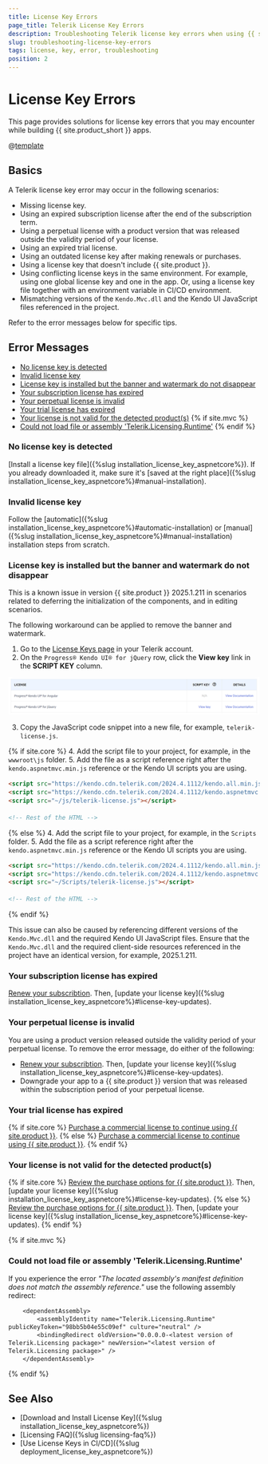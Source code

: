 ```yaml
---
title: License Key Errors
page_title: Telerik License Key Errors
description: Troubleshooting Telerik license key errors when using {{ site.product }}.
slug: troubleshooting-license-key-errors
tags: license, key, error, troubleshooting
position: 2
---
```


# License Key Errors

This page provides solutions for license key errors that you may encounter while building {{ site.product_short }} apps.

@[template](/_contentTemplates/licensing-templates.md#ci-cd-support)

## Basics

A Telerik license key error may occur in the following scenarios:

* Missing license key.
* Using an expired subscription license after the end of the subscription term.
* Using a perpetual license with a product version that was released outside the validity period of your license.
* Using an expired trial license.
* Using an outdated license key after making renewals or purchases.
* Using a license key that doesn't include {{ site.product }}.
* Using conflicting license keys in the same environment. For example, using one global license key and one in the app. Or, using a license key file together with an environment variable in CI/CD environment.
* Mismatching versions of the `Kendo.Mvc.dll` and the Kendo UI JavaScript files referenced in the project.

Refer to the error messages below for specific tips.

## Error Messages

* [No license key is detected](#no-license-key-is-detected)
* [Invalid license key](#invalid-license-key)
* [License key is installed but the banner and watermark do not disappear](#license-key-is-installed-but-the-banner-and-watermark-do-not-disappear)
* [Your subscription license has expired](#your-subscription-license-has-expired)
* [Your perpetual license is invalid](#your-perpetual-license-is-invalid)
* [Your trial license has expired](#your-trial-license-has-expired)
* [Your license is not valid for the detected product(s)](#your-license-is-not-valid-for-the-detected-products)
{% if site.mvc %}
* [Could not load file or assembly 'Telerik.Licensing.Runtime'](#could-not-load-file-or-assembly-teleriklicensingruntime)
{% endif %}

### No license key is detected

[Install a license key file]({%slug installation_license_key_aspnetcore%}). If you already downloaded it, make sure it's [saved at the right place]({%slug installation_license_key_aspnetcore%}#manual-installation).

### Invalid license key

Follow the [automatic]({%slug installation_license_key_aspnetcore%}#automatic-installation) or [manual]({%slug installation_license_key_aspnetcore%}#manual-installation) installation steps from scratch.

### License key is installed but the banner and watermark do not disappear

This is a known issue in version {{ site.product }} 2025.1.211 in scenarios related to deferring the initialization of the components, and in editing scenarios. 

The following workaround can be applied to remove the banner and watermark.

1. Go to the [License Keys page](https://www.telerik.com/account/your-licenses/license-keys) in your Telerik account.
2. On the `Progress® Kendo UI® for jQuery` row, click the **View key** link in the **SCRIPT KEY** column.

![Get License Key](../images/get-license-key.png)

3.  Copy the JavaScript code snippet into a new file, for example, `telerik-license.js`.

{% if site.core %}
4. Add the script file to your project, for example, in the `wwwroot\js` folder.
5. Add the file as a script reference right after the `kendo.aspnetmvc.min.js` reference or the Kendo UI scripts you are using.

```html
<script src="https://kendo.cdn.telerik.com/2024.4.1112/kendo.all.min.js"></script>
<script src="https://kendo.cdn.telerik.com/2024.4.1112/kendo.aspnetmvc.min.js"></script>
<script src="~/js/telerik-license.js"></script>

<!-- Rest of the HTML -->
```
{% else %}
4. Add the script file to your project, for example, in the `Scripts` folder.
5. Add the file as a script reference right after the `kendo.aspnetmvc.min.js` reference or the Kendo UI scripts you are using.

```html
<script src="https://kendo.cdn.telerik.com/2024.4.1112/kendo.all.min.js"></script>
<script src="https://kendo.cdn.telerik.com/2024.4.1112/kendo.aspnetmvc.min.js"></script>
<script src="~/Scripts/telerik-license.js"></script>

<!-- Rest of the HTML -->
```
{% endif %}

This issue can also be caused by referencing different versions of the `Kendo.Mvc.dll` and the required Kendo UI JavaScript files. Ensure that the `Kendo.Mvc.dll` and the required client-side resources referenced in the project have an identical version, for example, 2025.1.211.

### Your subscription license has expired

<a href="https://www.telerik.com/account/your-licenses" target="_blank">Renew your subscribtion</a>. Then, [update your license key]({%slug installation_license_key_aspnetcore%}#license-key-updates).

### Your perpetual license is invalid

You are using a product version released outside the validity period of your perpetual license. To remove the error message, do either of the following:

* <a href="https://www.telerik.com/account/your-licenses" target="_blank">Renew your subscribtion</a>. Then, [update your license key]({%slug installation_license_key_aspnetcore%}#license-key-updates).
* Downgrade your app to a {{ site.product }} version that was released within the subscription period of your perpetual license.

### Your trial license has expired

{% if site.core %}
<a href="https://www.telerik.com/purchase/aspnet-core-ui" target="_blank">Purchase a commercial license to continue using {{ site.product }}</a>.
{% else %}
<a href="https://www.telerik.com/purchase/aspnet-mvc" target="_blank">Purchase a commercial license to continue using {{ site.product }}</a>.
{% endif %}

### Your license is not valid for the detected product(s)

{% if site.core %}
<a href="https://www.telerik.com/purchase/aspnet-core-ui" target="_blank">Review the purchase options for {{ site.product }}</a>. Then, [update your license key]({%slug installation_license_key_aspnetcore%}#license-key-updates).
{% else %}
<a href="https://www.telerik.com/purchase/aspnet-mvc" target="_blank">Review the purchase options for {{ site.product }}</a>. Then, [update your license key]({%slug installation_license_key_aspnetcore%}#license-key-updates).
{% endif %}

{% if site.mvc %}
### Could not load file or assembly 'Telerik.Licensing.Runtime'

If you experience the error *"The located assembly's manifest definition does not match the assembly reference."* use the following assembly redirect:

```
    <dependentAssembly>
        <assemblyIdentity name="Telerik.Licensing.Runtime" publicKeyToken="98bb5b04e55c09ef" culture="neutral" />
        <bindingRedirect oldVersion="0.0.0.0-<latest version of Telerik.Licensing package>" newVersion="<latest version of Telerik.Licensing package>" />
    </dependentAssembly>
```
{% endif %}

## See Also

* [Download and Install License Key]({%slug installation_license_key_aspnetcore%})
* [Licensing FAQ]({%slug licensing-faq%})
* [Use License Keys in CI/CD]({%slug deployment_license_key_aspnetcore%})
